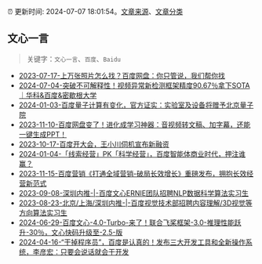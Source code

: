 :alarm_clock: 更新时间: 2024-07-07 18:01:54。[文章来源](/README.md)、[文章分类](/TAGS.md)

## 文心一言


> 关键字：`文心一言`、`百度`、`Baidu`



- [2023-07-17-上万张照片怎么找？百度网盘：你只管说，我们帮你找](https://posts.careerengine.us/p/64b4d23d444d8c144cfe2963) 
- [2024-07-04-突破不可解释性！视频异常新检测框架精度90.67％拿下SOTA｜华科&百度&密歇根大学](https://posts.careerengine.us/p/66867102e669e8399681010d) 
- [2024-01-03-百度量子计算有变化，官方证实：实验室及设备将赠予北京量子院](https://posts.careerengine.us/p/65952a501d2cfb42ab2a5b49) 
- [2023-11-10-百度网盘变了！进化成学习神器：音视频转文稿、加字幕，还能一键生成PPT！](https://posts.careerengine.us/p/654dd01fd529c81123add4cb) 
- [2023-10-17-百度开大会，王小川伺机宣布新融资](https://posts.careerengine.us/p/652e6697c102505aa26cc485) 
- [2024-01-04-「线索经营」PK「科学经营」，百度智能体商业时代，押注谁赢？](https://posts.careerengine.us/p/6596320408a3c6138d641c9e) 
- [2023-11-15-百度营销《打通全域营销-破局长效增长》重磅发布，拥抱长效经营新范式](https://posts.careerengine.us/p/6554bbf5726adb387720e7b1) 
- [2023-09-08-深圳内推-|-百度文心ERNIE团队招聘NLP数据科学算法实习生](https://posts.careerengine.us/p/64faa0106ebf823fe3343af1) 
- [2023-08-23-北京/上海/深圳内推-|-百度视觉技术部招聘内容理解/3D视觉等方向算法实习生](https://posts.careerengine.us/p/64e58af081107341ef9c560a) 
- [2024-06-29-百度文心-4.0-Turbo-来了！联合飞桨框架-3.0-推理性能跃升-30％，文心快码升级至-2.5-版](https://posts.careerengine.us/p/667f8fab90fc272edf6349a3) 
- [2024-04-16-“干掉程序员”，百度是认真的！发布三大开发工具和全新操作系统，李彦宏：只要会说话就会干开发](https://posts.careerengine.us/p/661e043404376146094de167) 
